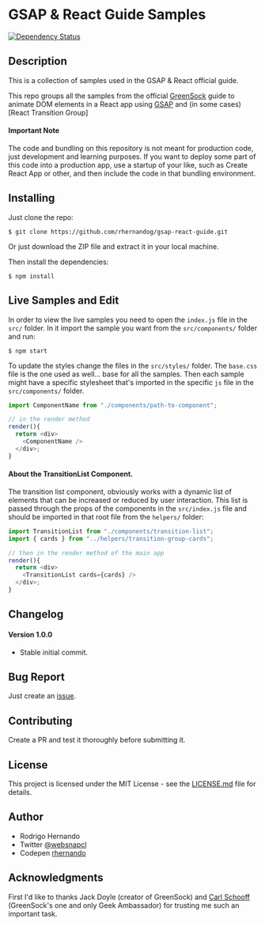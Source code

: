 # GSAP & React Guide Samples
[![Dependency Status](https://img.shields.io/david/rhernandog/gsap-react-guide.svg)](https://david-dm.org/rhernandog/gsap-react-guide)
## Description
This is a collection of samples used in the GSAP & React official guide.

This repo groups all the samples from the official [GreenSock](https://github.com/greensock) guide to animate DOM elements in a React app using [GSAP]() and (in some cases) [React Transition Group]

#### Important Note
The code and bundling on this repository is not meant for production code, just development and learning purposes. If you want to deploy some part of this code into a production app, use a startup of your like, such as Create React App or other, and then include the code in that bundling environment.

## Installing
Just clone the repo:
```
$ git clone https://github.com/rhernandog/gsap-react-guide.git
```
Or just download the ZIP file and extract it in your local machine.

Then install the dependencies:
```
$ npm install
```

## Live Samples and Edit
In order to view the live samples you need to open the `index.js` file in the `src/` folder. In it import the sample you want from the `src/components/` folder and run:
```
$ npm start
```
To update the styles change the files in the `src/styles/` folder. The `base.css` file is the one used as well... base for all the samples. Then each sample might have a specific stylesheet that's imported in the specific `js` file in the `src/components/` folder.

```js
import ComponentName from "./components/path-to-component";

// in the render method
render(){
  return <div>
    <ComponentName />
  </div>;
}
```

#### About the TransitionList Component.
The transition list component, obviously works with a dynamic list of elements that can be increased or reduced by user interaction. This list is passed through the props of the components in the `src/index.js` file and should be imported in that root file from the `helpers/` folder:

```js
import TransitionList from "./components/transition-list";
import { cards } from "../helpers/transition-group-cards";

// then in the render method of the main app
render(){
  return <div>
    <TransitionList cards={cards} />
  </div>;
}
```

## Changelog
#### Version 1.0.0
- Stable initial commit.

## Bug Report
Just create an [issue](https://github.com/rhernandog/gsap-forums-react/issues).

## Contributing
Create a PR and test it thoroughly before submitting it. 

## License
This project is licensed under the MIT License - see the [LICENSE.md](https://github.com/rhernandog/gsap-react-guide/blob/gsap-react-guide/LICENSE.md) file for details.

## Author
- Rodrigo Hernando
- Twitter [@websnapcl](https://twitter.com/websnapcl)
- Codepen [rhernando](https://codepen.io/rhernando/)

## Acknowledgments
First I'd like to thanks Jack Doyle (creator of GreenSock) and [Carl Schooff](https://twitter.com/snorklTV) (GreenSock's one and only Geek Ambassador) for trusting me such an important task.
